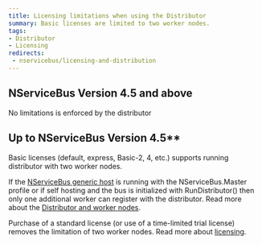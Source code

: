 ```yaml
---
title: Licensing limitations when using the Distributor
summary: Basic licenses are limited to two worker nodes.
tags:
- Distributor
- Licensing
redirects:
 - nservicebus/licensing-and-distribution
---
```



## NServiceBus Version 4.5 and above

No limitations is enforced by the distributor


## Up to NServiceBus Version 4.5**

Basic licenses (default, express, Basic-2, 4, etc.) supports running distributor with two worker nodes.

If the [NServiceBus generic host](/nservicebus/hosting/nservicebus-host/) is running with the NServiceBus.Master profile or if self hosting and the bus is initialized with RunDistributor() then only one additional worker can register with the distributor. Read more about the [Distributor and worker nodes](/nservicebus/msmq/distributor/).

Purchase of a standard license (or use of a time-limited trial license) removes the limitation of two worker nodes. Read more about [licensing](http://particular.net/licensing).